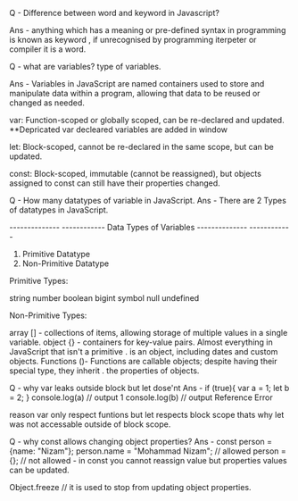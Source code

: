 Q - Difference between word and keyword in Javascript?

Ans - anything which has a meaning or pre-defined syntax in programming is known as keyword , if unrecognised by programming iterpeter or compiler it is a word.

Q - what are variables? type of variables.

Ans - Variables in JavaScript are named containers used to store and manipulate data within a program, allowing that data to be reused or changed as needed.

var: Function-scoped or globally scoped, can be re-declared and updated. **Depricated
var decleared variables are added in window

let: Block-scoped, cannot be re-declared in the same scope, but can be updated.

const: Block-scoped, immutable (cannot be reassigned), but objects assigned to const can still have their properties changed.

Q - How many datatypes of variable in JavaScript.
Ans - There are 2 Types of datatypes in JavaScript.

-------------- ------------ Data Types of Variables -------------- ------------ 
1. Primitive Datatype
2. Non-Primitive Datatype

Primitive Types:

string
number
boolean
bigint
symbol
null
undefined

Non-Primitive Types:

array []    -  collections of items, allowing storage of multiple values in a single variable.
object {}   -  containers for key-value pairs. Almost everything in JavaScript that isn't a primitive
.              is an object, including dates and custom objects.
Functions ()-  Functions are callable objects; despite having their special type, they inherit
.              the properties of objects.

Q - why var leaks outside block but let dose'nt
Ans - if (true){
    var a = 1;
    let b = 2;
}
console.log(a) // output 1
console.log(b) // output Reference Error

reason var only respect funtions but let respects block scope thats why let was not accessable outside 
of block scope.

Q - why const allows changing object properties?
Ans - const person = {name: "Nizam"};
person.name = "Mohammad Nizam"; // allowed
person ={}; // not allowed - in const you cannot reassign value but properties values can be updated.

Object.freeze   // it is used to stop from updating object properties.

 


